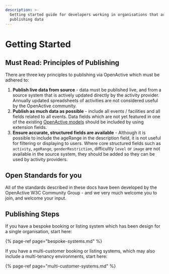 ```yaml
---
description: >-
  Getting started guide for developers working in organisations that are
  publishing data
---
```


# Getting Started

## Must Read: Principles of Publishing

There are three key principles to publishing via OpenActive which must be adhered to:

1. **Publish live data from source** - data must be published live, and from a source system that is actively updated directly by the activity provider. Annually updated spreadsheets of activities are not considered useful by the OpenActive community.
2. **Publish as much data as possible** - include all events / facilities and all fields related to all events. Data fields which are not yet featured in one of the existing [OpenActive models](https://developer.openactive.io/models) should be included by using extension fields.
3. **Ensure accurate, structured fields are available** - Although it is possible to include the ageRange in the description field, it is not useful for filtering or displaying to users. Where core structured fields such as `activity`, `ageRange`, `genderRestriction`, difficultly `level` or `image` are not available in the source system, they should be added so they can be used by activity providers.

## Open Standards for you

All of the standards described in these docs have been developed by the OpenActive W3C Community Group - and we very much welcome you to join, and welcome your input.

## Publishing Steps

If you have a bespoke booking or listing system which has been design for a single organisation, start here:

{% page-ref page="bespoke-systems.md" %}

If you have a multi-customer booking or listing systems, which may also include a multi-tenancy environments, start here:

{% page-ref page="multi-customer-systems.md" %}

